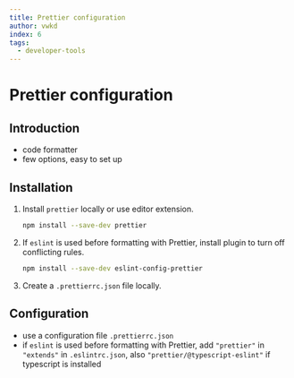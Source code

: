 ```yaml
---
title: Prettier configuration
author: vwkd
index: 6
tags:
  - developer-tools
---
```

# Prettier configuration



## Introduction

- code formatter
- few options, easy to set up



## Installation

1. Install `prettier` locally or use editor extension.

    ```bash
    npm install --save-dev prettier
    ```

1. If `eslint` is used before formatting with Prettier, install plugin to turn off conflicting rules.

    ```bash
    npm install --save-dev eslint-config-prettier
    ```

1. Create a `.prettierrc.json` file locally.



## Configuration

- use a configuration file `.prettierrc.json`
- if `eslint` is used before formatting with Prettier, add `"prettier"` in `"extends"` in `.eslintrc.json`, also `"prettier/@typescript-eslint"` if typescript is installed

<!-- ToDo: Markdown 3 spaces between second level header -->